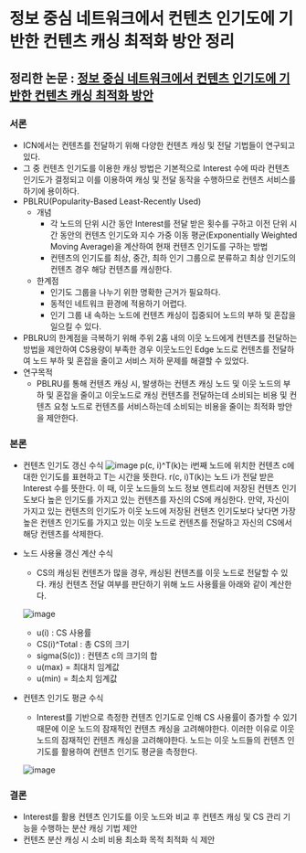# 정보 중심 네트워크에서 컨텐츠 인기도에 기반한 컨텐츠 캐싱 최적화 방안 정리
## 정리한 논문 : [정보 중심 네트워크에서 컨텐츠 인기도에 기반한 컨텐츠 캐싱 최적화 방안](https://www.dbpia.co.kr/journal/articleDetail?nodeId=NODE07512543)
### 서론
- ICN에서는 컨텐츠를 전달하기 위해 다양한 컨텐츠 캐싱 및 전달 기법들이 연구되고 있다.
- 그 중 컨텐츠 인기도를 이용한 캐싱 방법은 기본적으로 Interest 수에 따라 컨텐츠 인기도가 결정되고 이를 이용하여 캐싱 및 전달 동작을 수행하므로 컨텐츠 서비스를 하기에 용이하다.
- PBLRU(Popularity-Based Least-Recently Used)
    - 개념
        - 각 노드의 단위 시간 동안 Interest를 전달 받은 횟수를 구하고 이전 단위 시간 동안의 컨텐츠 인기도와 지수 가중 이동 평균(Exponentially Weighted Moving Average)을 계산하여 현재 컨텐츠 인기도를 구하는 방법
        - 컨텐츠의 인기도를 최상, 중간, 최하 인기 그룹으로 분류하고 최상 인기도의 컨텐츠 경우 해당 컨텐츠를 캐싱한다.
    - 한계점
        - 인기도 그룹을 나누기 위한 명확한 근거가 필요하다.
        - 동적인 네트워크 환경에 적용하기 어렵다.
        - 인기 그룹 내 속하는 노드에 컨텐츠 캐싱이 집중되어 노드의 부하 및 혼잡을 일으킬 수 있다.
- PBLRU의 한계점을 극복하기 위해 주위 2홉 내의 이웃 노드에게 컨텐츠를 전달하는 방법을 제안하여 CS용량이 부족한 경우 이웃노드인 Edge 노드로 컨텐츠를 전달하여 노드 부하 및 혼잡을 줄이고 서비스 저하 문제를 해결할 수 있었다.
- 연구목적
    - PBLRU를 통해 컨텐츠 캐싱 시, 발생하는 컨텐츠 캐싱 노드 및 이웃 노드의 부하 및 혼잡을 줄이고 이웃노드로 캐싱 컨텐츠를 전달하는데 소비되는 비용 및 컨텐츠 요청 노드로 컨텐츠를 서비스하는데 소비되는 비용을 줄이는 최적화 방안을 제안한다.

### 본론
- 컨텐츠 인기도 갱신 수식
![image](https://github.com/WoogiBoogi1129/ICN-NDN-Study/assets/110087545/10a64cad-ae1a-4467-8cc9-89510c1830bb)
p(c, i)^T(k)는 i번째 노드에 위치한 컨텐츠 c에 대한 인기도를 표현하고 T는 시간을 뜻한다.
r(c, i)T(k)는 노드 i가 전달 받은 Interest 수를 뜻한다.
이 때, 이웃 노드들의 노드 정보 엔트리에 저장된 컨텐츠 인기도보다 높은 인기도를 가지고 있는 컨텐츠를 자신의 CS에 캐싱한다.
만약, 자신이 가지고 있는 컨텐츠의 인기도가 이웃 노드에 저장된 컨텐츠 인기도보다 낮다면 가장 높은 컨텐츠 인기도를 가지고 있는 이웃 노드로 컨텐츠를 전달하고 자신의 CS에서 해당 컨텐츠를 삭제한다.


- 노드 사용율 갱신 계산 수식
    - CS의 캐싱된 컨텐츠가 많을 경우, 캐싱된 컨텐츠를 이웃 노드로 전달할 수 있다. 캐싱 컨텐츠 전달 여부를 판단하기 위해 노드 사용률을 아래와 같이 계산한다.


    ![image](https://github.com/WoogiBoogi1129/ICN-NDN-Study/assets/110087545/6aaa1064-6769-4fc8-9296-c522060467a5)
    - u(i) : CS 사용률
    - CS(i)^Total : 총 CS의 크기
    - sigma(S(c)) : 컨텐츠 c의 크기의 합
    - u(max) = 최대치 임계값
    - u(min) = 최소치 임계값


- 컨텐츠 인기도 평균 수식
    - Interest를 기반으로 측정한 컨텐츠 인기도로 인해 CS 사용률이 증가할 수 있기 때문에 이운 노드의 잠재적인 컨텐츠 캐싱을 고려해야한다. 이러한 이유로 이웃 노드의 잠재적인 컨텐츠 캐싱을 고려해야한다. 노드는 이웃 노드들의 컨텐츠 인기도를 활용하여 컨텐츠 인기도 평균을 측정한다.


    ![image](https://github.com/WoogiBoogi1129/ICN-NDN-Study/assets/110087545/1ee2def5-caa9-4823-ad16-6b24aab178a2)


### 결론
- Interest를 활용 컨텐츠 인기도를 이웃 노드와 비교 후 컨텐츠 캐싱 및 CS 관리 기능을 수행하는 분산 캐싱 기법 제안
- 컨텐츠 분산 캐싱 시 소비 비용 최소화 목적 최적화 식 제안